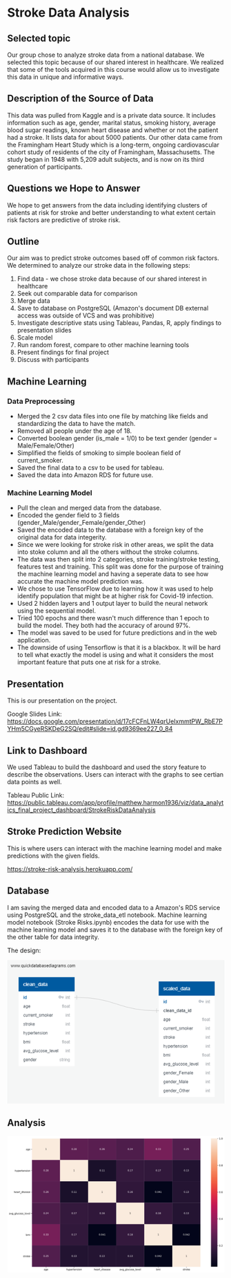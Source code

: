 # Stroke Data Analysis

## Selected topic

Our group chose to analyze stroke data from a national database. We selected this topic because of our shared interest in healthcare. We realized that some of the tools acquired in this course would allow us to investigate this data in unique and informative ways.

## Description of the Source of Data

This data was pulled from Kaggle and is a private data source. It includes information such as age, gender, marital status, smoking history, average blood sugar readings, known heart disease and whether or not the patient had a stroke. It lists data for about 5000 patients. Our other data came from the Framingham Heart Study which is a long-term, ongoing cardiovascular cohort study of residents of the city of Framingham, Massachusetts. The study began in 1948 with 5,209 adult subjects, and is now on its third generation of participants.

## Questions we Hope to Answer

We hope to get answers from the data including identifying clusters of patients at risk for stroke and better understanding to what extent certain risk factors are predictive of stroke risk.

## Outline

Our aim was to predict stroke outcomes based off of common risk factors. We determined to analyze our stroke data in the following steps:

1. Find data - we chose stroke data because of our shared interest in healthcare
2. Seek out comparable data for comparison
3. Merge data
4. Save to database on PostgreSQL (Amazon's document DB external access was outside of VCS and was prohibitive)
5. Investigate descriptive stats using Tableau, Pandas, R, apply findings to presentation slides
6. Scale model
7. Run random forest, compare to other machine learning tools
8. Present findings for final project
9. Discuss with participants

## Machine Learning

### Data Preprocessing

- Merged the 2 csv data files into one file by matching like fields and standardizing the data to have the match.
- Removed all people under the age of 18.
- Converted boolean gender (is_male = 1/0) to be text gender (gender = Male/Female/Other)
- Simplified the fields of smoking to simple boolean field of current_smoker.
- Saved the final data to a csv to be used for tableau.
- Saved the data into Amazon RDS for future use.

### Machine Learning Model

- Pull the clean and merged data from the database.
- Encoded the gender field to 3 fields (gender_Male/gender_Female/gender_Other)
- Saved the encoded data to the database with a foreign key of the original data for data integerity.
- Since we were looking for stroke risk in other areas, we split the data into stoke column and all the others without the stroke columns.
- The data was then split into 2 categories, stroke training/stroke testing, features test and training. This split was done for the purpose of training the machine learning model and having a seperate data to see how accurate the machine model prediction was.
- We chose to use TensorFlow due to learning how it was used to help identify population that might be at higher risk for Covid-19 infection.
- Used 2 hidden layers and 1 output layer to build the neural network using the sequential model.
- Tried 100 epochs and there wasn't much difference than 1 epoch to build the model. They both had the accuracy of around 97%.
- The model was saved to be used for future predictions and in the web application.
- The downside of using Tensorflow is that it is a blackbox. It will be hard to tell what exactly the model is using and what it considers the most important feature that puts one at risk for a stroke.

## Presentation

This is our presentation on the project.

Google Slides Link: <https://docs.google.com/presentation/d/17cFCFnLW4qrUeIxmmtPW_RbE7PYHm5CGyeRSKDeG2SQ/edit#slide=id.gd9369ee227_0_84>

## Link to Dashboard

We used Tableau to build the dashboard and used the story feature to describe the observations. Users can interact with the graphs to see certian data points as well.

Tableau Public Link: <https://public.tableau.com/app/profile/matthew.harmon1936/viz/data_analytics_final_project_dashboard/StrokeRiskDataAnalysis>

## Stroke Prediction Website

This is where users can interact with the machine learning model and make predictions with the given fields.

<https://stroke-risk-analysis.herokuapp.com/>

## Database

I am saving the merged data and encoded data to a Amazon's RDS service using PostgreSQL and the stroke_data_etl notebook. Machine learning model notebook (Stroke Risks.ipynb) encodes the data for use with the machine learning model and saves it to the database with the foreign key of the other table for data integrity.

The design:

![Database Design](resources/images/db_ERD.png)

## Analysis

![Correlation Graph](resources/images/correlation_graph.png)
